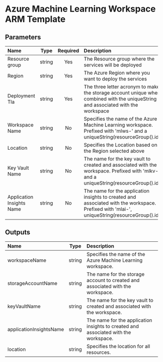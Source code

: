 # Azure Machine Learning Workspace ARM Template

## Parameters

| Name | Type | Required | Description |
| :------------- | :----------: | :----------: | :------------- |
| Resource group | string | Yes | The Resource group where the services will be deployed |
| Region | string | Yes | The Azure Region where you want to deploy the services |
| Deployment Tla | string | Yes | The three letter acronym to make the storage account unique when combined with the uniqueString and associated with the workspace|
| Workspace Name | string | No | Specifies the name of the Azure Machine Learning workspace. Prefixed with 'mlws-' and a uniqueString(resourceGroup().id)|
| Location | string | No | Specifies the Location based on the Region selected above |
| Key Vault Name | string | No | The name for the key vault to created and associated with the workspace. Prefixed with 'mlkv-' and a uniqueString(resourceGroup().id)|
| Application Insights Name | string | No | The name for the application insights to created and associated with the workspace. Prefixed with 'mlai-', uniqueString(resourceGroup().id)|

## Outputs

| Name | Type | Description |
| :------------- | :----------: | :------------- |
| workspaceName | string | Specifies the name of the Azure Machine Learning workspace.|
| storageAccountName | string | The name for the storage account to created and associated with the workspace.|
| keyVaultName | string | The name for the key vault to created and associated with the workspace.|
| applicationInsightsName | string | The name for the application insights to created and associated with the workspace.|
| location | string | Specifies the location for all resources.|
